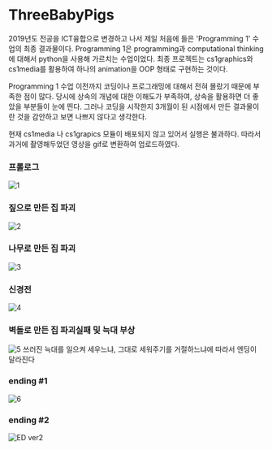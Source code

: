 # ThreeBabyPigs

2019년도 전공을 ICT융합으로 변경하고 나서 제일 처음에 들은 'Programming 1' 수업의 최종 결과물이다. Programming 1은 programming과 computational thinking에 대해서 python을 사용해 가르치는 수업이었다. 최종 프로젝트는 cs1graphics와 cs1media를 활용하여 하나의 animation을 OOP 형태로 구현하는 것이다. 

Programming 1 수업 이전까지 코딩이나 프로그래밍에 대해서 전혀 몰랐기 때문에 부족한 점이 많다. 당시에 상속의 개념에 대한 이해도가 부족하여, 상속을 활용하면 더 좋았을 부분들이 눈에 띈다. 그러나 코딩을 시작한지 3개월이 된 시점에서 만든 결과물이란 것을 감안하고 보면 나쁘지 않다고 생각한다. 

현재 cs1media 나 cs1grapics 모듈이 배포되지 않고 있어서 실행은 불과하다. 따라서 과거에 촬영해두었던 영상을 gif로 변환하여 업로드하였다.

### 프롤로그

  ![1](https://user-images.githubusercontent.com/55008408/113832015-29c31600-97c3-11eb-84cb-4d49126bb5ef.gif)


### 짚으로 만든 집 파괴
  ![2](https://user-images.githubusercontent.com/55008408/113832011-292a7f80-97c3-11eb-99c5-db0471a8d267.gif)


### 나무로 만든 집 파괴
  ![3](https://user-images.githubusercontent.com/55008408/113832008-2891e900-97c3-11eb-91f7-055b35eb1814.gif)


### 신경전
  ![4](https://user-images.githubusercontent.com/55008408/113831985-23349e80-97c3-11eb-9a6f-1d93f46b75d3.gif)


### 벽돌로 만든 집 파괴실패 및 늑대 부상
  ![5](https://user-images.githubusercontent.com/55008408/113832027-2b8cd980-97c3-11eb-8f82-ad24acca85d0.gif)
  쓰러진 늑대를 일으켜 세우느냐, 그대로 세워주기를 거절하느냐에 따라서 엔딩이 달라진다

### ending #1
  ![6](https://user-images.githubusercontent.com/55008408/113832020-2af44300-97c3-11eb-8faf-63a6ee84b6fc.gif)


### ending #2
  ![ED ver2](https://user-images.githubusercontent.com/55008408/113832030-2c257000-97c3-11eb-8f8d-a1cefa0d48ef.gif)
